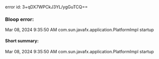 error id: 3+qDX7WPCkJ3YL/ygGuTCQ==
### Bloop error:

Mar 08, 2024 9:35:50 AM com.sun.javafx.application.PlatformImpl startup
#### Short summary: 

Mar 08, 2024 9:35:50 AM com.sun.javafx.application.PlatformImpl startup